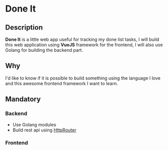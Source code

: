 # Done It

## Description

**Done It** is a little web app useful for tracking my done list tasks,
I will build this web application using **VueJS** framework for the frontend,
I will also use Golang for building the backend part.  

## Why

I'd like to know if it is possible to build something using the language I love
and this awesome frontend framework I want to learn.

## Mandatory

### Backend

- Use Golang modules
- Build rest api using [HttpRouter](https://github.com/julienschmidt/httprouter)

### Frontend